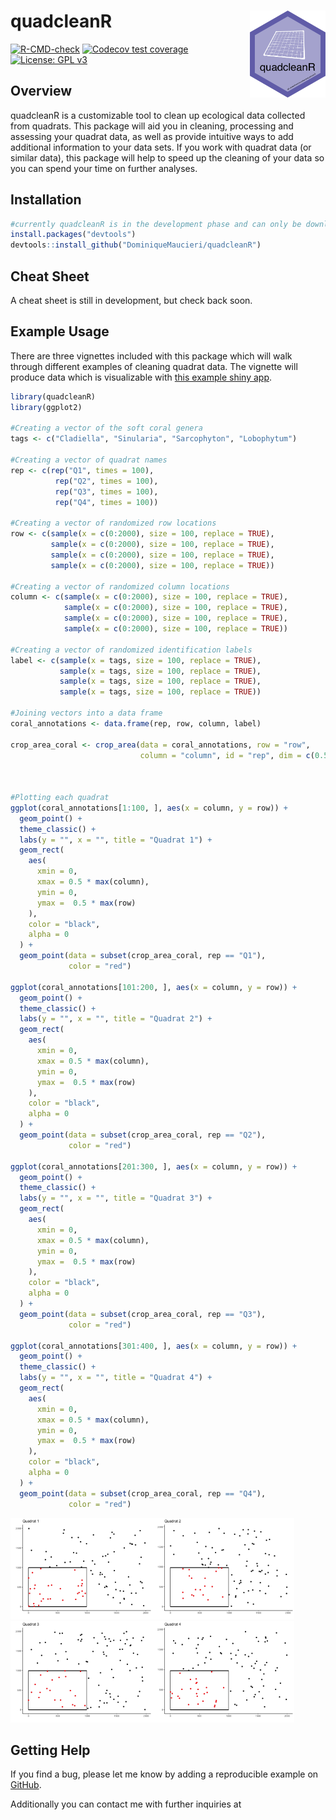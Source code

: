
<!-- README.md is generated from README.Rmd. Please edit that file -->

# quadcleanR <a href='https://dominiquemaucieri.github.io/quadcleanR/'><img src='man/figures/logo.png' align="right" height="139" /></a>

<!-- badges: start -->

[![R-CMD-check](https://github.com/DominiqueMaucieri/quadcleanR/workflows/R-CMD-check/badge.svg)](https://github.com/DominiqueMaucieri/quadcleanR/actions)
[![Codecov test
coverage](https://codecov.io/gh/DominiqueMaucieri/quadcleanR/branch/main/graph/badge.svg)](https://app.codecov.io/gh/DominiqueMaucieri/quadcleanR?branch=main)
[![License: GPL
v3](https://img.shields.io/badge/License-GPLv3-blue.svg)](https://www.gnu.org/licenses/gpl-3.0)
<!-- badges: end -->

## Overview

quadcleanR is a customizable tool to clean up ecological data collected
from quadrats. This package will aid you in cleaning, processing and
assessing your quadrat data, as well as provide intuitive ways to add
additional information to your data sets. If you work with quadrat data
(or similar data), this package will help to speed up the cleaning of
your data so you can spend your time on further analyses.

## Installation

``` r
#currently quadcleanR is in the development phase and can only be downloaded from GitHub directly:
install.packages("devtools")
devtools::install_github("DominiqueMaucieri/quadcleanR")
```

## Cheat Sheet

A cheat sheet is still in development, but check back soon.

## Example Usage

There are three vignettes included with this package which will walk
through different examples of cleaning quadrat data. The vignette will
produce data which is visualizable with [this example shiny
app](https://dominiquemaucieri.shinyapps.io/example/).

``` r
library(quadcleanR)
library(ggplot2)

#Creating a vector of the soft coral genera
tags <- c("Cladiella", "Sinularia", "Sarcophyton", "Lobophytum")

#Creating a vector of quadrat names
rep <- c(rep("Q1", times = 100),
          rep("Q2", times = 100),
          rep("Q3", times = 100),
          rep("Q4", times = 100))

#Creating a vector of randomized row locations
row <- c(sample(x = c(0:2000), size = 100, replace = TRUE),
         sample(x = c(0:2000), size = 100, replace = TRUE),
         sample(x = c(0:2000), size = 100, replace = TRUE),
         sample(x = c(0:2000), size = 100, replace = TRUE))

#Creating a vector of randomized column locations
column <- c(sample(x = c(0:2000), size = 100, replace = TRUE),
            sample(x = c(0:2000), size = 100, replace = TRUE),
            sample(x = c(0:2000), size = 100, replace = TRUE),
            sample(x = c(0:2000), size = 100, replace = TRUE))

#Creating a vector of randomized identification labels
label <- c(sample(x = tags, size = 100, replace = TRUE),
           sample(x = tags, size = 100, replace = TRUE),
           sample(x = tags, size = 100, replace = TRUE),
           sample(x = tags, size = 100, replace = TRUE))

#Joining vectors into a data frame
coral_annotations <- data.frame(rep, row, column, label)

crop_area_coral <- crop_area(data = coral_annotations, row = "row",
                             column = "column", id = "rep", dim = c(0.5, 0.5))



#Plotting each quadrat
ggplot(coral_annotations[1:100, ], aes(x = column, y = row)) +
  geom_point() +
  theme_classic() +
  labs(y = "", x = "", title = "Quadrat 1") +
  geom_rect(
    aes(
      xmin = 0,
      xmax = 0.5 * max(column),
      ymin = 0,
      ymax =  0.5 * max(row)
    ),
    color = "black",
    alpha = 0
  ) +
  geom_point(data = subset(crop_area_coral, rep == "Q1"),
             color = "red")

ggplot(coral_annotations[101:200, ], aes(x = column, y = row)) +
  geom_point() +
  theme_classic() +
  labs(y = "", x = "", title = "Quadrat 2") +
  geom_rect(
    aes(
      xmin = 0,
      xmax = 0.5 * max(column),
      ymin = 0,
      ymax =  0.5 * max(row)
    ),
    color = "black",
    alpha = 0
  ) +
  geom_point(data = subset(crop_area_coral, rep == "Q2"),
             color = "red")

ggplot(coral_annotations[201:300, ], aes(x = column, y = row)) +
  geom_point() +
  theme_classic() +
  labs(y = "", x = "", title = "Quadrat 3") +
  geom_rect(
    aes(
      xmin = 0,
      xmax = 0.5 * max(column),
      ymin = 0,
      ymax =  0.5 * max(row)
    ),
    color = "black",
    alpha = 0
  ) +
  geom_point(data = subset(crop_area_coral, rep == "Q3"),
             color = "red")

ggplot(coral_annotations[301:400, ], aes(x = column, y = row)) +
  geom_point() +
  theme_classic() +
  labs(y = "", x = "", title = "Quadrat 4") +
  geom_rect(
    aes(
      xmin = 0,
      xmax = 0.5 * max(column),
      ymin = 0,
      ymax =  0.5 * max(row)
    ),
    color = "black",
    alpha = 0
  ) +
  geom_point(data = subset(crop_area_coral, rep == "Q4"),
             color = "red")
```

<img src="man/figures/README-unnamed-chunk-3-1.png" width="45%" /><img src="man/figures/README-unnamed-chunk-3-2.png" width="45%" /><img src="man/figures/README-unnamed-chunk-3-3.png" width="45%" /><img src="man/figures/README-unnamed-chunk-3-4.png" width="45%" />

## Getting Help

If you find a bug, please let me know by adding a reproducible example
on [GitHub](https://github.com/DominiqueMaucieri/quadcleanR/issues).

Additionally you can contact me with further inquiries at
